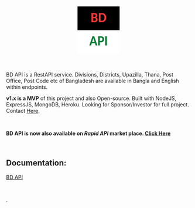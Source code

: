 <p align="center">
  <img src="https://github.com/AbmSourav/bdapis/blob/master/views/assets/img/BDAPI.png" alt="BD API" title="BD API" />
</p>

<br>

BD API is a RestAPI service. Divisions, Districts, Upazilla, Thana, Post Office, Post Code etc of Bangladesh are available in Bangla and English within endpoints.  

**v1.x is a MVP** of this project and also Open-source. Built with NodeJS, ExpressJS, MongoDB, Heroku.
Looking for Sponsor/Investor for full project. Contact [Here](https://m.me/sourav926).

<br>

**BD API is now also available on *Rapid API* market place.  [Click Here](https://rapidapi.com/AbmSourav/api/bdapi)**

<br>

## Documentation: 
[BD API](https://bdapis.herokuapp.com)

<br>

.

